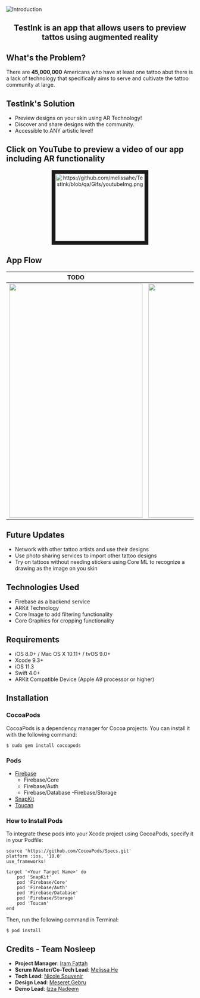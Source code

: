 ![Introduction](https://github.com/melissahe/TestInk/blob/qa/Gifs/Screen%20Shot%202018-04-06%20at%2012.00.41%20PM.png)


## <p align="center"> TestInk is an app that allows users to preview tattos using augmented reality
</p>

## What's the Problem?

There are **45,000,000** Americans who have at least one tattoo abut there is a lack of technology that specifically aims to serve and cultivate the tattoo community at large.

## TestInk's Solution
- Preview designs on your skin using AR Technology!
- Discover and share designs with the community.
- Accessible to ANY artistic level!

## Click on YouTube to preview a video of our app including AR functionality
<p align="center">
<a href="http://www.youtube.com/watch?feature=player_embedded&v=YOUTUBE_VIDEO_ID_HERE
" target="_blank"><img src="https://github.com/melissahe/TestInk/blob/qa/Gifs/youtubeImg.png" 
alt="https://github.com/melissahe/TestInk/blob/qa/Gifs/youtubeImg.png" width="240" height="180" border="10" /></a>
</p>

## App Flow
|TODO|TODO|
|:-------------:|:-------------:|
|<img src="TODO" width="358" height="626">|<img src="TODO" width="358" height="626">|

## Future Updates
- Network with other tattoo artists and use their designs
- Use photo sharing services to import other tattoo designs
- Try on tattoos without needing stickers using Core ML to recognize a drawing as the image on you skin

## Technologies Used
- Firebase as a backend service
- ARKit Technology
- Core Image to add filtering functionality
- Core Graphics for cropping functionality


## Requirements
- iOS 8.0+ / Mac OS X 10.11+ / tvOS 9.0+
- Xcode 9.3+
- iOS 11.3
- Swift 4.0+
- ARKit Compatible Device (Apple A9 processor or higher)

## Installation

### CocoaPods
CocoaPods is a dependency manager for Cocoa projects. You can install it with the following command:

`$ sudo gem install cocoapods`

### Pods
- [Firebase](https://firebase.google.com)
  - Firebase/Core
  - Firebase/Auth
  - Firebase/Database
  -Firebase/Storage
- [SnapKit](http://snapkit.io/docs)
- [Toucan](https://github.com/gavinbunney/Toucan)

### How to Install Pods
To integrate these pods into your Xcode project using CocoaPods, specify it in your Podfile:
```
source 'https://github.com/CocoaPods/Specs.git'
platform :ios, '10.0'
use_frameworks!

target '<Your Target Name>' do
    pod 'SnapKit'
    pod 'Firebase/Core'
    pod 'Firebase/Auth'
    pod 'Firebase/Database'
    pod 'Firebase/Storage'
    pod 'Toucan'
end
```

Then, run the following command in Terminal:

`$ pod install`

## Credits - Team Nosleep
- **Project Manager**: [Iram Fattah](https://github.com/ifattah94/)
- **Scrum Master/Co-Tech Lead**: [Melissa He](https://github.com/melissahe/)
- **Tech Lead**: [Nicole Souvenir](https://github.com/ncsouvenir/)
- **Design Lead**: [Meseret Gebru](https://github.com/meseretgebru/)
- **Demo Lead**: [Izza Nadeem](https://github.com/izzanadeem/)

